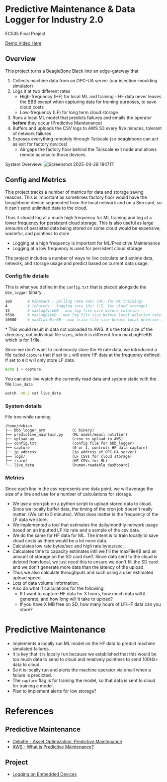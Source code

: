 # Predictive Maintenance & Data Logger for Industry 2.0
EC535 Final Project

[Demo Video Here](https://youtu.be/PAorCIHc_FU )

## Overview

This project turns a BeagleBone Black into an edge-gateway that 

1. Collects machine data from an OPC-UA server (our injection-moulding simulator)  
2. Logs it at two different rates  
   - High-frequency (HF) for local ML and training - HF data never leaves the BBB except when capturing data for training purposes, to save cloud costs 
   - Low-frequency (LF) for long term cloud storage  
3. Runs a local ML model that predicts failures and emails the operator **before** they occur (Predictive Maintenance)
4. Buffers and uploads the CSV logs to AWS S3 every five minutes, tolerant of network failures
5. Exposes everything remotely through Tailscale (so beaglebone can act as exit for factory devices)
   - Air gaps the factory floor behind the Tailscale exit node and allows remote access to those devices.

System Overview:
![Screenshot 2025-04-29 194717](https://github.com/user-attachments/assets/8d3aa680-598f-427f-8599-4cddd36640df)

## Config and Metrics

This project tracks a number of metrics for data and storage saving reasons. This is important as sometimes factory floor would have the beaglebone device segmented from the local network and on a Sim card, so it can't send unlimited data to the cloud.

Thus it should log at a much high frequency for ML training and log at a lower frequency for persistent cloud storage. This is also useful as large amounts of persisted data being stored on some cloud would be expensive, wasteful, and pointless to store.

- Logging at a high frequency is important for ML/Predictive Maintenance
- Logging at a low frequency is used for persistent cloud storage

The project includes a number of ways to live calculate and estime data, network, and storage usage and predict based on current data usage.

### Config file details

This is what you define in the `config.txt` that is placed alongside the `bbb_logger` binary.
```sh
100       # hiRateHz - polling rate (Hz) (HF, for ML training)
4         # loRateHz - logging rate (Hz) (LF, for cloud storage)
15        # maxLogFileKB - max log file size before rotation
9500      # maxLogDirKB - max log file size before local deletion takes place (LF)*
10000     # maxTrainDirKB - max train file size before local deletion takes place (HF)*
```
\* This would result in data not uploaded to AWS. It's the total size of the directory, not individual file sizes, which is different from maxLogFileKB which is for 1 file.

Since we don't want to continously store the Hi rate data, we introduced a file called `capture` that if set to `1` will store HF data at the frequency defined. If set to `0` it will only store LF data. 

```sh
echo 1 > capture
```

You can also live watch the currently read data and system static with the file `live_data`
```sh
watch -n0.2 cat live_data
```

### System details

File tree while running
```
/home/debian
├── bbb_logger_arm            (C binary)
├── predictive_maintain.py    (ML model/email notifier)
├── upload.py                 (cron to upload to AWS)
├── config.txt                (config file for bbb_logger)
├── capture                   (0 or 1, controls HF data capture)
├── ip_address                (ip address of OPC-UA server)
├── logs/                     (LF CSVs for cloud storage)
├── train/                    (HF CSVs for ML)
└── live_data                 (human-readable dashboard)
```

### Metrics

Since each line in the csv represents one data point, we will average the size of a line and use for a number of calculations for storage.

- We use a cron job on a python script to upload stored data to cloud. Since we locally buffer data, the timing of the cron job doesn't really matter. (We set to 5 minutes). What does matter is the frequency of the LF data we store.
- We implemented a tool that estimates the daily/monthly network usage based on an inputted LF Hz rate and a sample of the csv data. 
- We do the same for HF data for ML. The intent is to train locally to save cloud costs as there would be a lot more data.
- Calculates low rate bytes/sec and high rate bytes/sec. 
- Calculates time to capacity estimates intil we fill the maxFileKB and an amount of storage on the SD card itself. Since data sent to the cloud is deleted from local, we just need this to ensure we don't fill the SD card and we don't generate more data than the latency of the upload.
- Thus we also calculate throughputs and such using a user estimated upload speed.
- Lots of data volume information.
- Also do what if calculations for the following:
    - If I want to capture HF data for X hours, how much data will it generate, and how long will it take to upload?
    - If you have X MB free on SD, how many hours of LF/HF data can you store?

# Predictive Maintenance

- Implements a locally run ML model on the HF data to predict machine simulated failures.
- It is key that it is locally run because we established that this would be too much data to send to cloud and relatively pointless to send 100Hz+ data to cloud. 
- So it is locally run and alerts the machine operator via email when a failure is predicted.
- The `capture` flag is for training the model, so that data is sent to cloud for training a model.
- Plan to implement alerts for low storage?



# References

## Predictive Maintenance

- [Deloitte - Asset Optimization: Predictive Maintenance](https://www2.deloitte.com/us/en/pages/operations/articles/predictive-maintenance-and-the-smart-factory.html)
- [AWS - What is Predictive Maintenance?](https://aws.amazon.com/what-is/predictive-maintenance/)

## Project

- [Logging on Embedded Devices](https://interrupt.memfault.com/blog/device-logging)
